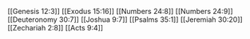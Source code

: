 [[Genesis 12:3]]
[[Exodus 15:16]]
[[Numbers 24:8]]
[[Numbers 24:9]]
[[Deuteronomy 30:7]]
[[Joshua 9:7]]
[[Psalms 35:1]]
[[Jeremiah 30:20]]
[[Zechariah 2:8]]
[[Acts 9:4]]
